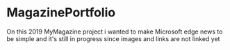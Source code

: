 # MagazinePortfolio
On this 2019 MyMagazine project i wanted to make Microsoft edge news to be simple and it's still in progress since images and links are not linked yet 
